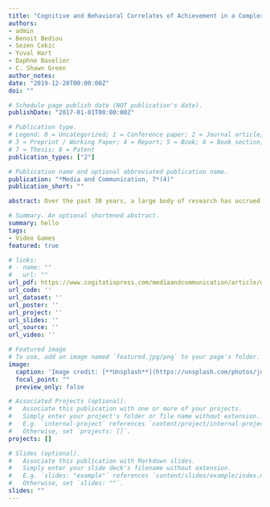 ```yaml
---
title: "Cognitive and Behavioral Correlates of Achievement in a Complex Multi-Player Video Game"
authors:
- admin
- Benoit Bediou
- Sezen Cekic
- Yuval Hart
- Daphne Bavelier
- C. Shawn Green
author_notes:
date: "2019-12-20T00:00:00Z"
doi: ""

# Schedule page publish date (NOT publication's date).
publishDate: "2017-01-01T00:00:00Z"

# Publication type.
# Legend: 0 = Uncategorized; 1 = Conference paper; 2 = Journal article;
# 3 = Preprint / Working Paper; 4 = Report; 5 = Book; 6 = Book section;
# 7 = Thesis; 8 = Patent
publication_types: ["2"]

# Publication name and optional abbreviated publication name.
publication: "*Media and Communication, 7*(4)"
publication_short: ""

abstract: Over the past 30 years, a large body of research has accrued demonstrating that video games are capable of placing substantial demands on the human cognitive, emotional, physical, and social processing systems. Within the cognitive realm, playing games belonging to one particular genre, known as the action video game genre, has been consistently linked with demands on a host of cognitive abilities including perception, top-down attention, multitasking, and spatial cognition. More recently, a number of new game genres have emerged that, while different in many ways from “traditional” action games, nonetheless seem likely to load upon similar cognitive processes. One such example is the multiplayer online battle arena genre (MOBA), which involves a mix of action and real-time strategy characteristics. Here, a sample of over 500 players of the MOBA game League of Legends completed a large battery of cognitive tasks. Positive associations were observed between League of Legends performance (quantified by participants’ in-game match-making rating) and a number of cognitive abilities consistent with those observed in the existing action video game literature, including speed of processing and attentional abilities. Together, our results document a rich pattern of cognitive abilities associated with high levels of League of Legends performance and suggest similarities between MOBAs and action video games in terms of their cognitive demands.

# Summary. An optional shortened abstract.
summary: hello
tags:
- Video Games
featured: true

# links:
# - name: ""
#   url: ""
url_pdf: https://www.cogitatiopress.com/mediaandcommunication/article/download/2314/2314
url_code: ''
url_dataset: ''
url_poster: ''
url_project: ''
url_slides: ''
url_source: ''
url_video: ''

# Featured image
# To use, add an image named `featured.jpg/png` to your page's folder. 
image:
  caption: 'Image credit: [**Unsplash**](https://unsplash.com/photos/jdD8gXaTZsc)'
  focal_point: ""
  preview_only: false

# Associated Projects (optional).
#   Associate this publication with one or more of your projects.
#   Simply enter your project's folder or file name without extension.
#   E.g. `internal-project` references `content/project/internal-project/index.md`.
#   Otherwise, set `projects: []`.
projects: []

# Slides (optional).
#   Associate this publication with Markdown slides.
#   Simply enter your slide deck's filename without extension.
#   E.g. `slides: "example"` references `content/slides/example/index.md`.
#   Otherwise, set `slides: ""`.
slides: ""
---
```



